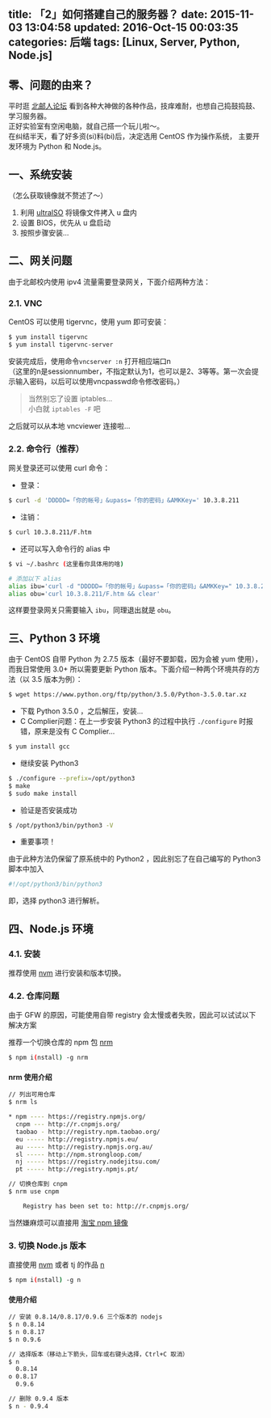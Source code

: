 title: 「2」如何搭建自己的服务器？
date: 2015-11-03 13:04:58
updated: 2016-Oct-15 00:03:35
categories: 后端
tags: [Linux, Server, Python, Node.js]
---

## 零、问题的由来？
平时逛 [北邮人论坛](http://bbs.byr.cn) 看到各种大神做的各种作品，技痒难耐，也想自己捣鼓捣鼓、学习服务器。  
正好实验室有空闲电脑，就自己搭一个玩儿啦～。  
在纠结半天，看了好多资(si)料(bi)后，决定选用 CentOS 作为操作系统， 主要开发环境为 Python 和 Node.js。

<!-- more -->

## 一、系统安装
（怎么获取镜像就不赘述了～）

1. 利用 [ultraISO](http://cn.ultraiso.net) 将镜像文件拷入 u 盘内
2. 设置 BIOS，优先从 u 盘启动
3. 按照步骤安装...

## 二、网关问题
由于北邮校内使用 ipv4 流量需要登录网关，下面介绍两种方法：

### 2.1. VNC
CentOS 可以使用 tigervnc，使用 yum 即可安装：

```bash
$ yum install tigervnc
$ yum install tigervnc-server
```

安装完成后，使用命令`vncserver :n` 打开相应端口n  
（这里的n是sessionnumber，不指定默认为1，也可以是2、3等等。第一次会提示输入密码，以后可以使用vncpasswd命令修改密码。）

> 当然别忘了设置 iptables...  
> 小白就 `iptables -F` 吧

之后就可以从本地 vncviewer 连接啦...

### 2.2. 命令行（推荐）
网关登录还可以使用 curl 命令：

* 登录：

```bash
$ curl -d 'DDDDD=「你的帐号」&upass=「你的密码」&AMKKey=' 10.3.8.211
```

* 注销：

```bash
$ curl 10.3.8.211/F.htm
```

* 还可以写入命令行的 alias 中

```bash
$ vi ~/.bashrc (这里看你具体用的啥)

# 添加以下 alias
alias ibu='curl -d "DDDDD=「你的帐号」&upass=「你的密码」&AMKKey=" 10.3.8.211 && clear'
alias obu='curl 10.3.8.211/F.htm && clear'
```

这样要登录网关只需要输入 `ibu`，同理退出就是 `obu`。

## 三、Python 3 环境
由于 CentOS 自带 Python 为 2.7.5 版本（最好不要卸载，因为会被 yum 使用），  
而我日常使用 3.0+ 所以需要更新 Python 版本。下面介绍一种两个环境共存的方法（以 3.5 版本为例）：

```bash
$ wget https://www.python.org/ftp/python/3.5.0/Python-3.5.0.tar.xz
```

* 下载 Python 3.5.0 ，之后解压，安装...
* C Complier问题：在上一步安装 Python3 的过程中执行 `./configure` 时报错，原来是没有 C Complier...

```bash
$ yum install gcc
```

* 继续安装 Python3

```bash
$ ./configure --prefix=/opt/python3
$ make
$ sudo make install
```

* 验证是否安装成功

```bash
$ /opt/python3/bin/python3 -V
```

* 重要事项！

由于此种方法仍保留了原系统中的 Python2 ，因此别忘了在自己编写的 Python3 脚本中加入

```bash
#!/opt/python3/bin/python3
```

即，选择 python3 进行解析。

## 四、Node.js 环境
### 4.1. 安装
推荐使用 [nvm](https://github.com/creationix/nvm) 进行安装和版本切换。

### 4.2. 仓库问题
由于 GFW 的原因，可能使用自带 registry 会太慢或者失败，因此可以试试以下解决方案

推荐一个切换仓库的 npm 包 [nrm](https://github.com/Pana/nrm)

```bash
$ npm i(nstall) -g nrm
```

#### nrm 使用介绍

```bash
// 列出可用仓库
$ nrm ls

* npm ---- https://registry.npmjs.org/
  cnpm --- http://r.cnpmjs.org/
  taobao - http://registry.npm.taobao.org/
  eu ----- http://registry.npmjs.eu/
  au ----- http://registry.npmjs.org.au/
  sl ----- http://npm.strongloop.com/
  nj ----- https://registry.nodejitsu.com/
  pt ----- http://registry.npmjs.pt/

// 切换仓库到 cnpm
$ nrm use cnpm  

    Registry has been set to: http://r.cnpmjs.org/
```

当然嫌麻烦可以直接用 [淘宝 npm 镜像](https://npm.taobao.org/)

### 3. 切换 Node.js 版本
直接使用 [nvm](https://github.com/creationix/nvm) 或者 tj 的作品 [n](https://github.com/tj/n)

```bash
$ npm i(nstall) -g n
```

#### 使用介绍

```bash
// 安装 0.8.14/0.8.17/0.9.6 三个版本的 nodejs
$ n 0.8.14
$ n 0.8.17
$ n 0.9.6

// 选择版本（移动上下箭头，回车或右键头选择，Ctrl+C 取消）
$ n
  0.8.14
ο 0.8.17
  0.9.6

// 删除 0.9.4 版本
$ n - 0.9.4
```
